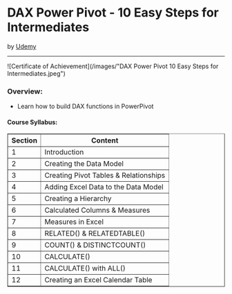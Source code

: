 <h1>DAX Power Pivot - 10 Easy Steps for Intermediates</h1>
by <a href="https://nlbsg.udemy.com/course/dax-power-pivot-data-modelling-in-excel-2016-and-exercises/learn/lecture/6571560">Udemy</a>
<hr>

<!-- ![Certificate of Completion]() -->

![Certificate of Achievement](/images/"DAX Power Pivot 10 Easy Steps for Intermediates.jpeg")
 
<h3>Overview:</h3>
<ul>
 <li>Learn how to build DAX functions in PowerPivot</li>
</ul>

<h4>Course Syllabus:</h4>

<table border="1">
 <tr>
  <th>Section</th>
  <th>Content</th>
 </tr>
 <tr>
  <td>1</td>
  <td>Introduction</td>
 </tr>
 <tr>
  <td>2</td>
  <td>Creating the Data Model</td>
 </tr>
 <tr>
  <td>3</td>
  <td>Creating Pivot Tables & Relationships</td>
 </tr>
 <tr>
  <td>4</td>
  <td>Adding Excel Data to the Data Model</td>
 </tr>
 <tr>
  <td>5</td>
  <td>Creating a Hierarchy</td>
 </tr>
 <tr>
  <td>6</td>
  <td>Calculated Columns & Measures</td>
 </tr>
 <tr>
  <td>7</td>
  <td>Measures in Excel</td>
 </tr>
 <tr>
  <td>8</td>
  <td>RELATED() & RELATEDTABLE()</td>
 </tr>
 <tr>
  <td>9</td>
  <td>COUNT() & DISTINCTCOUNT()</td>
 </tr>
 <tr>
  <td>10</td>
  <td>CALCULATE()</td>
 </tr>
 <tr>
  <td>11</td>
  <td>CALCULATE() with ALL()</td>
 </tr>
 <tr>
  <td>12</td>
  <td>Creating an Excel Calendar Table</td>
 </tr>
</table>
